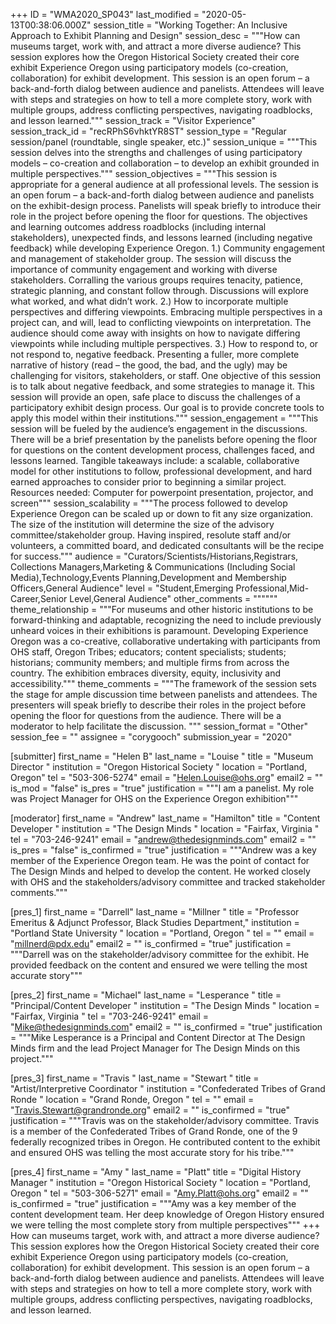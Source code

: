 +++
ID = "WMA2020_SP043"
last_modified = "2020-05-13T00:38:06.000Z"
session_title = "Working Together: An Inclusive Approach to Exhibit Planning and Design"
session_desc = """How can museums target, work with, and attract a more diverse audience? This session explores how the Oregon Historical Society created their core exhibit Experience Oregon using participatory models (co-creation, collaboration) for exhibit development. This session is an open forum – a back-and-forth dialog between audience and panelists. Attendees will leave with steps and strategies on how to tell a more complete story, work with multiple groups, address conflicting perspectives, navigating roadblocks, and lesson learned."""
session_track = "Visitor Experience"
session_track_id = "recRPhS6vhktYR8ST"
session_type = "Regular session/panel (roundtable, single speaker, etc.)"
session_unique = """This session delves into the strengths and challenges of using participatory models – co-creation and collaboration – to develop an exhibit grounded in multiple perspectives."""
session_objectives = """This session is appropriate for a general audience at all professional levels. The session is an open forum – a back-and-forth dialog between audience and panelists on the exhibit-design process.  Panelists will speak briefly to introduce their role in the project before opening the floor for questions.  The objectives and learning outcomes address roadblocks (including internal stakeholders), unexpected finds, and lessons learned (including negative feedback) while developing Experience Oregon.  1.) Community engagement and management of stakeholder group.  The session will discuss the importance of community engagement and working with diverse stakeholders.  Corralling the various groups requires tenacity, patience, strategic planning, and constant follow through. Discussions will explore what worked, and what didn’t work. 2.) How to incorporate multiple perspectives and differing viewpoints.  Embracing multiple perspectives in a project can, and will, lead to conflicting viewpoints on interpretation. The audience should come away with insights on how to navigate differing viewpoints while including multiple perspectives.  3.) How to respond to, or not respond to, negative feedback. Presenting a fuller, more complete narrative of history (read – the good, the bad, and the ugly) may be challenging for visitors, stakeholders, or staff. One objective of this session is to talk about negative feedback, and some strategies to manage it. This session will provide an open, safe place to discuss the challenges of a participatory exhibit design process. Our goal is to provide concrete tools to apply this model within their institutions."""
session_engagement = """This session will be fueled by the audience’s engagement in the discussions. There will be a brief presentation by the panelists before opening the floor for questions on the content development process, challenges faced, and lessons learned. Tangible takeaways include: a scalable, collaborative model for other institutions to follow, professional development, and hard earned approaches to consider prior to beginning a similar project.   Resources needed: Computer for powerpoint presentation, projector, and screen"""
session_scalability = """The process followed to develop Experience Oregon can be scaled up or down to fit any size organization. The size of the institution will determine the size of the advisory committee/stakeholder group. Having inspired, resolute staff and/or volunteers, a committed board, and dedicated consultants will be the recipe for success."""
audience = "Curators/Scientists/Historians,Registrars, Collections Managers,Marketing & Communications (Including Social Media),Technology,Events Planning,Development and Membership Officers,General Audience"
level = "Student,Emerging Professional,Mid-Career,Senior Level,General Audience"
other_comments = """"""
theme_relationship = """For museums and other historic institutions to be forward-thinking and adaptable, recognizing the need to include previously unheard voices in their exhibitions is paramount. Developing Experience Oregon was a co-creative, collaborative undertaking with participants from OHS staff, Oregon Tribes; educators; content specialists; students; historians; community members; and multiple firms from across the country. The exhibition embraces diversity, equity, inclusivity and accessibility."""
theme_comments = """The framework of the session sets the stage for ample discussion time between panelists and attendees. The presenters will speak briefly to describe their roles in the project before opening the floor for questions from the audience. There will be a moderator to help facilitate the discussion. """
session_format = "Other"
session_fee = ""
assignee = "corygooch"
submission_year = "2020"

[submitter]
first_name = "Helen B"
last_name = "Louise "
title = "Museum Director "
institution = "Oregon Historical Society "
location = "Portland, Oregon"
tel = "503-306-5274"
email = "Helen.Louise@ohs.org"
email2 = ""
is_mod = "false"
is_pres = "true"
justification = """I am a panelist. My role was Project Manager for OHS on the Experience Oregon exhibition"""

[moderator]
first_name = "Andrew"
last_name = "Hamilton"
title = "Content Developer "
institution = "The Design Minds "
location = "Fairfax, Virginia "
tel = "703-246-9241"
email = "andrew@thedesignminds.com"
email2 = ""
is_pres = "false"
is_confirmed = "true"
justification = """Andrew was a key member of the Experience Oregon team. He was the point of contact for The Design Minds and helped to develop the content. He worked closely with OHS and the stakeholders/advisory committee and tracked stakeholder comments."""

[pres_1]
first_name = "Darrell"
last_name = "Millner "
title = "Professor Emeritus & Adjunct Professor, Black Studies Department,"
institution = "Portland State University "
location = "Portland, Oregon "
tel = ""
email = "millnerd@pdx.edu"
email2 = ""
is_confirmed = "true"
justification = """Darrell was on the stakeholder/advisory committee for the exhibit. He provided feedback on the content and ensured we were telling the most accurate story"""

[pres_2]
first_name = "Michael"
last_name = "Lesperance "
title = "Principal/Content Developer "
institution = "The Design Minds "
location = "Fairfax, Virginia "
tel = "703-246-9241"
email = "Mike@thedesignminds.com"
email2 = ""
is_confirmed = "true"
justification = """Mike Lesperance is a Principal and Content Director at The Design Minds firm and the lead Project Manager for The Design Minds on this project."""

[pres_3]
first_name = "Travis "
last_name = "Stewart "
title = "Artist/Interpretive Coordinator "
institution = "Confederated Tribes of Grand Ronde "
location = "Grand Ronde, Oregon "
tel = ""
email = "Travis.Stewart@grandronde.org"
email2 = ""
is_confirmed = "true"
justification = """Travis was on the stakeholder/advisory committee. Travis is a member of the Confederated Tribes of Grand Ronde, one of the 9 federally recognized tribes in Oregon. He  contributed content to the exhibit and ensured OHS was telling the most accurate story for his tribe."""

[pres_4]
first_name = "Amy "
last_name = "Platt"
title = "Digital History Manager "
institution = "Oregon Historical Society "
location = "Portland, Oregon "
tel = "503-306-5271"
email = "Amy.Platt@ohs.org"
email2 = ""
is_confirmed = "true"
justification = """Amy was a key member of the content development team. Her deep knowledge of Oregon History ensured we were telling the most complete story from multiple perspectives"""
+++
How can museums target, work with, and attract a more diverse audience? This session explores how the Oregon Historical Society created their core exhibit Experience Oregon using participatory models (co-creation, collaboration) for exhibit development. This session is an open forum – a back-and-forth dialog between audience and panelists. Attendees will leave with steps and strategies on how to tell a more complete story, work with multiple groups, address conflicting perspectives, navigating roadblocks, and lesson learned.